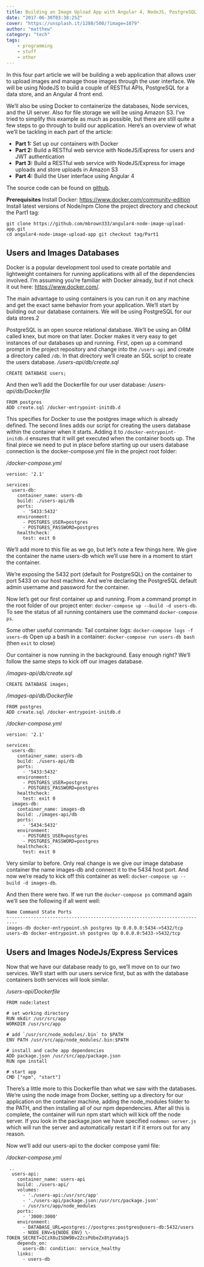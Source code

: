 ```yaml
---
title: Building an Image Upload App with Angular 4, NodeJS, PostgreSQL, and Amazon S3 - Part 1
date: "2017-06-30T03:38:25Z"
cover: "https://unsplash.it/1280/500/?image=1079"
author: "matthew"
category: "tech"
tags:
    - programming
    - stuff
    - other
---
```


In this four part article we will be building a web application that allows user to upload images and manage those images through the user interface. We will be using NodeJS to build a couple of RESTful APIs, PostgreSQL for a data store, and an Angular 4 front end. 

We’ll also be using Docker to containerize the databases, Node services, and the UI server. Also for file storage we will be using Amazon S3. I’ve tried to simplify this example as much as possible, but there are still quite a few steps to go through to build our application. Here’s an overview of what we’ll be tackling in each part of the article: 

  * **Part 1:** Set up our containers with Docker
  * **Part 2:** Build a RESTful web service with NodeJS/Express for users and JWT authentication
  * **Part 3:** Build a RESTful web service with NodeJS/Express for image uploads and store uploads in Amazon S3
  * **Part 4:** Build the User interface using Angular 4

The source code can be found on [github](https://github.com/mbrown333/angular4-node-image-upload-app). 

 **Prerequisites** Install Docker: https://www.docker.com/community-edition Install latest versions of Node/npm Clone the project directory and checkout the Part1 tag: 
 ```
 git clone https://github.com/mbrown333/angular4-node-image-upload-app.git 
 cd angular4-node-image-upload-app git checkout tag/Part1
 ```

## Users and Images Databases

Docker is a popular development tool used to create portable and lightweight containers for running applications with all of the dependencies involved. I’m assuming you’re familiar with Docker already, but if not check it out here: https://www.docker.com/. 

The main advantage to using containers is you can run it on any machine and get the exact same behavior from your application. We’ll start by building out our database containers. We will be using PostgreSQL for our data stores.2 

PostgreSQL is an open source relational database. We’ll be using an ORM called knex, but more on that later. Docker makes it very easy to get instances of our databases up and running. First, open up a command prompt in the project repository and change into the `/users-api` and create a directory called `/db`. In that directory we’ll create an SQL script to create the users database. 
_/users-api/db/create.sql_ 
```
CREATE DATABASE users;
```

And then we’ll add the Dockerfile for our user database: 
_/users-api/db/Dockerfile_ 
```
FROM postgres 
ADD create.sql /docker-entrypoint-initdb.d
```
This specifies for Docker to use the postgres image which is already defined. The second lines adds our script for creating the users database within the container when it starts. Adding it to `/docker-entrypoint-initdb.d` ensures that it will get executed when the container boots up. The final piece we need to put in place before starting up our users database connection is the docker-compose.yml file in the project root folder: 

_/docker-compose.yml_ 
```
version: '2.1' 

services: 
  users-db: 
    container_name: users-db 
    build: ./users-api/db 
    ports: 
      - '5433:5432' 
    environment:
      - POSTGRES_USER=postgres
      - POSTGRES_PASSWORD=postgres 
    healthcheck: 
      test: exit 0
```

We’ll add more to this file as we go, but let’s note a few things here. We give the container the name users-db which we’ll use here in a moment to start the container. 

We’re exposing the 5432 port (default for PostgreSQL) on the container to port 5433 on our host machine. And we’re declaring the PostgreSQL default admin username and password for the container. 

Now let’s get our first container up and running. From a command prompt in the root folder of our project enter: `docker-compose up --build -d users-db`. To see the status of all running containers use the command `docker-compose ps`. 

Some other useful commands: Tail container logs: `docker-compose logs -f users-db` 
Open up a bash in a container: `docker-compose run users-db bash` (then `exit` to close) 

Our container is now running in the background. Easy enough right? We’ll follow the same steps to kick off our images database. 

_/images-api/db/create.sql_ 
```
CREATE DATABASE images;
```

_/images-api/db/Dockerfile_ 
```
FROM postgres 
ADD create.sql /docker-entrypoint-initdb.d
``` 

_/docker-compose.yml_ 
```
version: '2.1' 

services: 
  users-db: 
    container_name: users-db 
    build: ./users-api/db 
    ports: 
      - '5433:5432' 
    environment: 
      - POSTGRES_USER=postgres 
      - POSTGRES_PASSWORD=postgres 
    healthcheck: 
      test: exit 0 
  images-db: 
    container_name: images-db 
    build: ./images-api/db 
    ports: 
      - '5434:5432' 
    environment: 
      - POSTGRES_USER=postgres 
      - POSTGRES_PASSWORD=postgres 
    healthcheck: 
      test: exit 0
``` 

Very similar to before. Only real change is we give our image database container the name images-db and connect it to the 5434 host port. And now we’re ready to kick off this container as well: `docker-compose up --build -d images-db`.

And then there were two. If we run the `docker-compose ps` command again we’ll see the following if all went well: 
```
Name Command State Ports 
-------------------------------------------------------------------------- 
images-db docker-entrypoint.sh postgres Up 0.0.0.0:5434->5432/tcp 
users-db docker-entrypoint.sh postgres Up 0.0.0.0:5433->5432/tcp 
```

## Users and Images NodeJs/Express Services

Now that we have our database ready to go, we’ll move on to our two services. We’ll start with our users service first, but as with the database containers both services will look similar. 

_/users-api/Dockerfile_ 
```
FROM node:latest 

# set working directory 
RUN mkdir /usr/src/app 
WORKDIR /usr/src/app 

# add `/usr/src/node_modules/.bin` to $PATH 
ENV PATH /usr/src/app/node_modules/.bin:$PATH 

# install and cache app dependencies 
ADD package.json /usr/src/app/package.json 
RUN npm install 

# start app 
CMD ["npm", "start"]
```

There’s a little more to this Dockerfile than what we saw with the databases. We’re using the node image from Docker, setting up a directory for our application on the container machine, adding the node_modules folder to the PATH, and then installing all of our npm dependencies. After all this is complete, the container will run npm start which will kick off the node server. If you look in the package.json we have specified `nodemon server.js` which will run the server and automatically restart it if it errors out for any reason. 

Now we’ll add our users-api to the docker compose yaml file: 

_/docker-compose.yml_ 
```
 .. 
  users-api: 
    container_name: users-api 
    build: ./users-api/ 
    volumes: 
      - './users-api:/usr/src/app' 
      - './users-api/package.json:/usr/src/package.json' 
      - /usr/src/app/node_modules 
    ports: 
      - '3000:3000' 
    environment: 
      - DATABASE_URL=postgres://postgres:postgres@users-db:5432/users 
      - NODE_ENV=${NODE_ENV} \- TOKEN_SECRET=ICzX8uISDW9Bv2ZcsPUbeZx8tpVa6ajS 
    depends_on: 
      users-db: condition: service_healthy 
    links: 
      - users-db
```
